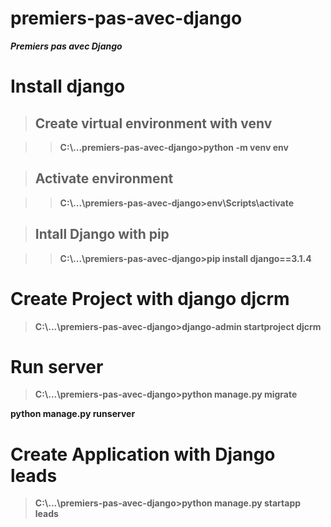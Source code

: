 # premiers-pas-avec-django

***Premiers pas avec Django***

# Install django

> ## Create virtual environment with venv

> > **C:\\...premiers-pas-avec-django>python -m venv env**

> ## Activate environment

> > **C:\\...\\premiers-pas-avec-django>env\Scripts\activate**

> ## Intall Django with pip

> > **C:\\...\\premiers-pas-avec-django>pip install django==3.1.4**

# Create Project with django djcrm

> **C:\\...\\premiers-pas-avec-django>django-admin startproject djcrm**

# Run server

> **C:\\...\\premiers-pas-avec-django>python manage.py migrate**

**python manage.py runserver**

# Create Application with Django leads

> **C:\\...\\premiers-pas-avec-django>python manage.py startapp leads**
